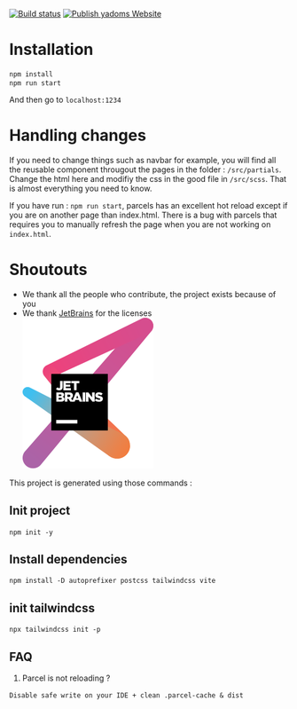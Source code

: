 [![Build status](https://github.com/Yadoms/website/workflows/Build/badge.svg)](https://github.com/Yadoms/website/actions)
[![Publish yadoms Website](https://github.com/Yadoms/website/actions/workflows/deploy.yml/badge.svg)](https://github.com/Yadoms/website/actions/workflows/deploy.yml)

# Installation

```
npm install
npm run start
```

And then go to `localhost:1234`

# Handling changes

If you need to change things such as navbar for example, you will find all the reusable component througout the pages in the folder : `/src/partials`.
Change the html here and modifiy the css in the good file in `/src/scss`.
That is almost everything you need to know.

If you have run : `npm run start`, parcels has an excellent hot reload except if you are on another page than index.html. There is a bug with parcels that requires you to manually refresh the page when you are not working on `index.html`.

# Shoutouts

- We thank all the people who contribute, the project exists because of you<br />
- We thank [JetBrains](https://www.jetbrains.com/?from=yadoms) for the licenses<br />
  <a href="https://www.jetbrains.com/?from=yadoms" target="_blank"><img src="./src/assets/img/jetbrains-variant-3.svg"></a>

This project is generated using those commands :

## Init project
```
npm init -y 
```

## Install dependencies
```
npm install -D autoprefixer postcss tailwindcss vite
```

## init tailwindcss
```
npx tailwindcss init -p
```

## FAQ
1. Parcel is not reloading ? 
```
Disable safe write on your IDE + clean .parcel-cache & dist
```